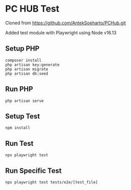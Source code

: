 # PC HUB Test
Cloned from https://github.com/AntekSoeharto/PCHub.git

Added test module with Playwright using Node v16.13

## Setup PHP

    composer install
    php artisan key:generate
    php artisan migrate
    php artisan db:seed
    
## Run PHP
    
    php artisan serve

## Setup Test

    npm install
    
## Run Test
    
    npx playwright test
    
## Run Specific Test
    
    npx playwright test tests/e2e/[test_file]
    
